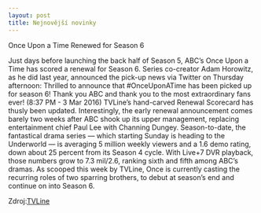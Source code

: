 ```yaml
---
layout: post
title: Nejnovější novinky
---
```


Once Upon a Time Renewed for Season 6 <br>

Just days before launching the back half of Season 5, ABC’s Once Upon a Time has scored a renewal for Season 6.
Series co-creator Adam Horowitz, as he did last year, announced the pick-up news via Twitter on Thursday afternoon:
Thrilled to announce that #OnceUponATime has been picked up for season 6! Thank you ABC and thank you to the most extraordinary fans ever! (8:37 PM - 3 Mar 2016)
TVLine’s hand-carved Renewal Scorecard has thusly been updated.
Interestingly, the early renewal announcement comes barely two weeks after ABC shook up its upper management, replacing entertainment chief Paul Lee with Channing Dungey.
Season-to-date, the fantastical drama series — which starting Sunday is heading to the Underworld — is averaging 5 million weekly viewers and a 1.6 demo rating, down about 25 percent from its Season 4 cycle. With Live+7 DVR playback, those numbers grow to 7.3 mil/2.6, ranking sixth and fifth among ABC’s dramas.
As scooped this week by TVLine, Once is currently casting the recurring roles of two sparring brothers, to debut at season’s end and continue on into Season 6.

Zdroj:<a href="http://tvline.com/2016/03/03/once-upon-a-time-renewed-season-6/ ">TVLine</a>
